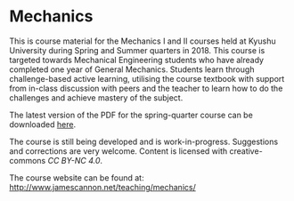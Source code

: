# Mechanics

This is course material for the Mechanics I and II courses held at Kyushu University during Spring and Summer quarters in 2018.
This course is targeted towards Mechanical Engineering students who have already completed one year of General Mechanics.
Students learn through challenge-based active learning, utilising the course textbook with support from in-class discussion with peers and the teacher to learn how to do the challenges and achieve mastery of the subject.

The latest version of the PDF for the spring-quarter course can be downloaded [here](https://raw.githubusercontent.com/NanoScaleDesign/Mechanics/master/mechanics_I.pdf).

The course is still being developed and is work-in-progress.
Suggestions and corrections are very welcome. Content is licensed with creative-commons *CC BY-NC 4.0*.

The course website can be found at: http://www.jamescannon.net/teaching/mechanics/
